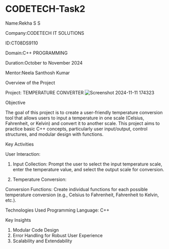 # CODETECH-Task2

Name:Rekha S S

Company:CODETECH IT SOLUTIONS

ID:CT08DS9110

Domain:C++ PROGRAMMING

Duration:October to November 2024

Mentor:Neela Santhosh Kumar

Overview of the Project

Project: TEMPERATURE CONVERTER
![Screenshot 2024-11-11 174323](https://github.com/user-attachments/assets/a4e8048e-c643-4c55-8d20-c64de6791b51)


Objective

The goal of this project is to create a user-friendly temperature conversion tool that allows users to input a temperature in one scale (Celsius, Fahrenheit, or Kelvin) and convert it to another scale. This project aims to practice basic C++ concepts, particularly user input/output, control structures, and modular design with functions.

Key Activities

User Interaction:

1. Input Collection: Prompt the user to select the input temperature scale, enter the temperature value, and select the output scale for conversion.

2. Temperature Conversion:

Conversion Functions: Create individual functions for each possible temperature conversion (e.g., Celsius to Fahrenheit, Fahrenheit to Kelvin, etc.).

Technologies Used
Programming Language: C++


Key Insights

1. Modular Code Design
2. Error Handling for Robust User Experience
3. Scalability and Extendability
